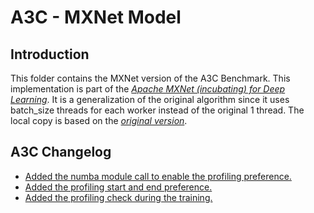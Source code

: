 # A3C - MXNet Model

## Introduction

This folder contains the MXNet version of the A3C Benchmark.
This implementation is part of the [_Apache MXNet (incubating) for Deep Learning_](https://github.com/apache/incubator-mxnet). It is a generalization of the original algorithm since it uses batch_size threads for each worker instead of the original 1 thread.
The local copy is based on the  [_original version_](https://github.com/apache/incubator-mxnet/tree/master/example/reinforcement-learning/a3c).

## A3C Changelog

* [Added the numba module call to enable the profiling preference.](./source/a3c.py#L31)
* [Added the profiling start and end preference.](./source/a3c.py#L62)
* [Added the profiling check during the training.](./source/a3c.py#L160)
